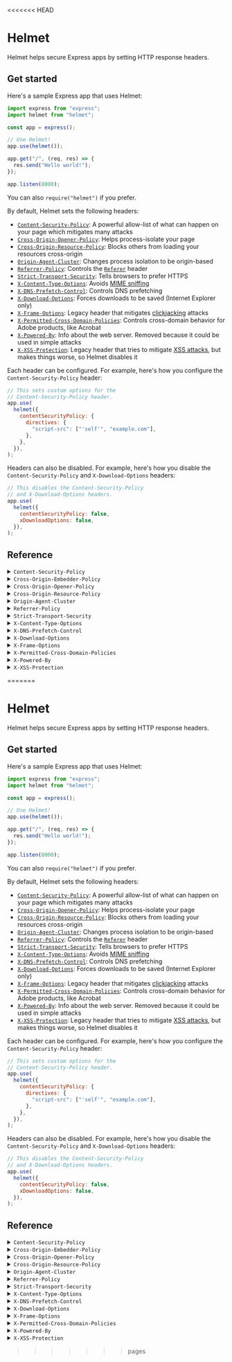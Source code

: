 <<<<<<< HEAD
# Helmet

Helmet helps secure Express apps by setting HTTP response headers.

## Get started

Here's a sample Express app that uses Helmet:

```javascript
import express from "express";
import helmet from "helmet";

const app = express();

// Use Helmet!
app.use(helmet());

app.get("/", (req, res) => {
  res.send("Hello world!");
});

app.listen(8000);
```

You can also `require("helmet")` if you prefer.

By default, Helmet sets the following headers:

- [`Content-Security-Policy`](#content-security-policy): A powerful allow-list of what can happen on your page which mitigates many attacks
- [`Cross-Origin-Opener-Policy`](#cross-origin-opener-policy): Helps process-isolate your page
- [`Cross-Origin-Resource-Policy`](#cross-origin-resource-policy): Blocks others from loading your resources cross-origin
- [`Origin-Agent-Cluster`](#origin-agent-cluster): Changes process isolation to be origin-based
- [`Referrer-Policy`](#referrer-policy): Controls the [`Referer`][Referer] header
- [`Strict-Transport-Security`](#strict-transport-security): Tells browsers to prefer HTTPS
- [`X-Content-Type-Options`](#x-content-type-options): Avoids [MIME sniffing]
- [`X-DNS-Prefetch-Control`](#x-dns-prefetch-control): Controls DNS prefetching
- [`X-Download-Options`](#x-download-options): Forces downloads to be saved (Internet Explorer only)
- [`X-Frame-Options`](#x-frame-options): Legacy header that mitigates [clickjacking] attacks
- [`X-Permitted-Cross-Domain-Policies`](#x-permitted-cross-domain-policies): Controls cross-domain behavior for Adobe products, like Acrobat
- [`X-Powered-By`](#x-powered-by): Info about the web server. Removed because it could be used in simple attacks
- [`X-XSS-Protection`](#x-xss-protection): Legacy header that tries to mitigate [XSS attacks][XSS], but makes things worse, so Helmet disables it

Each header can be configured. For example, here's how you configure the `Content-Security-Policy` header:

```js
// This sets custom options for the
// Content-Security-Policy header.
app.use(
  helmet({
    contentSecurityPolicy: {
      directives: {
        "script-src": ["'self'", "example.com"],
      },
    },
  }),
);
```

Headers can also be disabled. For example, here's how you disable the `Content-Security-Policy` and `X-Download-Options` headers:

```js
// This disables the Content-Security-Policy
// and X-Download-Options headers.
app.use(
  helmet({
    contentSecurityPolicy: false,
    xDownloadOptions: false,
  }),
);
```

## Reference

<details id="content-security-policy">
<summary><code>Content-Security-Policy</code></summary>

Default:

```http
Content-Security-Policy: default-src 'self';base-uri 'self';font-src 'self' https: data:;form-action 'self';frame-ancestors 'self';img-src 'self' data:;object-src 'none';script-src 'self';script-src-attr 'none';style-src 'self' https: 'unsafe-inline';upgrade-insecure-requests
```

The `Content-Security-Policy` header mitigates a large number of attacks, such as [cross-site scripting][XSS]. See [MDN's introductory article on Content Security Policy](https://developer.mozilla.org/en-US/docs/Web/HTTP/CSP).

This header is powerful but likely requires some configuration.

To configure this header, pass an object with a nested `directives` object. Each key is a directive name in camel case (such as `defaultSrc`) or kebab case (such as `default-src`). Each value is an array (or other iterable) of strings or functions for that directive. If a function appears in the array, it will be called with the request and response objects.

```javascript
// Sets all of the defaults, but overrides `script-src`
// and disables the default `style-src`.
app.use(
  helmet({
    contentSecurityPolicy: {
      directives: {
        "script-src": ["'self'", "example.com"],
        "style-src": null,
      },
    },
  }),
);
```

```js
// Sets the `script-src` directive to
// "'self' 'nonce-e33ccde670f149c1789b1e1e113b0916'"
// (or similar)
app.use((req, res, next) => {
  res.locals.cspNonce = crypto.randomBytes(16).toString("hex");
  next();
});
app.use(
  helmet({
    contentSecurityPolicy: {
      directives: {
        scriptSrc: ["'self'", (req, res) => `'nonce-${res.locals.cspNonce}'`],
      },
    },
  }),
);
```

These directives are merged into a default policy, which you can disable by setting `useDefaults` to `false`.

```javascript
// Sets "Content-Security-Policy: default-src 'self';
// script-src 'self' example.com;object-src 'none';
// upgrade-insecure-requests"
app.use(
  helmet({
    contentSecurityPolicy: {
      useDefaults: false,
      directives: {
        defaultSrc: ["'self'"],
        scriptSrc: ["'self'", "example.com"],
        objectSrc: ["'none'"],
        upgradeInsecureRequests: [],
      },
    },
  }),
);
```

You can get the default directives object with `helmet.contentSecurityPolicy.getDefaultDirectives()`. Here is the default policy (whitespace added for readability):

```
default-src 'self';
base-uri 'self';
font-src 'self' https: data:;
form-action 'self';
frame-ancestors 'self';
img-src 'self' data:;
object-src 'none';
script-src 'self';
script-src-attr 'none';
style-src 'self' https: 'unsafe-inline';
upgrade-insecure-requests
```

The `default-src` directive can be explicitly disabled by setting its value to `helmet.contentSecurityPolicy.dangerouslyDisableDefaultSrc`, but this is not recommended.

You can set the [`Content-Security-Policy-Report-Only`](https://developer.mozilla.org/en-US/docs/Web/HTTP/Headers/Content-Security-Policy-Report-Only) instead.

```javascript
// Sets the Content-Security-Policy-Report-Only header
app.use(
  helmet({
    contentSecurityPolicy: {
      directives: {
        /* ... */
      },
      reportOnly: true,
    },
  }),
);
```

Helmet performs very little validation on your CSP. You should rely on CSP checkers like [CSP Evaluator](https://csp-evaluator.withgoogle.com/) instead.

To disable the `Content-Security-Policy` header:

```js
app.use(
  helmet({
    contentSecurityPolicy: false,
  }),
);
```

You can use this as standalone middleware with `app.use(helmet.contentSecurityPolicy())`.

</details>

<details id="cross-origin-embedder-policy">
<summary><code>Cross-Origin-Embedder-Policy</code></summary>

This header is not set by default.

The `Cross-Origin-Embedder-Policy` header helps control what resources can be loaded cross-origin. See [MDN's article on this header](https://developer.cdn.mozilla.net/en-US/docs/Web/HTTP/Headers/Cross-Origin-Embedder-Policy) for more.

```js
// Helmet does not set Cross-Origin-Embedder-Policy
// by default.
app.use(helmet());

// Sets "Cross-Origin-Embedder-Policy: require-corp"
app.use(helmet({ crossOriginEmbedderPolicy: true }));

// Sets "Cross-Origin-Embedder-Policy: credentialless"
app.use(helmet({ crossOriginEmbedderPolicy: { policy: "credentialless" } }));
```

You can use this as standalone middleware with `app.use(helmet.crossOriginEmbedderPolicy())`.

</details>

<details id="cross-origin-opener-policy">
<summary><code>Cross-Origin-Opener-Policy</code></summary>

Default:

```http
Cross-Origin-Opener-Policy: same-origin
```

The `Cross-Origin-Opener-Policy` header helps process-isolate your page. For more, see [MDN's article on this header](https://developer.mozilla.org/en-US/docs/Web/HTTP/Headers/Cross-Origin-Opener-Policy).

```js
// Sets "Cross-Origin-Opener-Policy: same-origin"
app.use(helmet());

// Sets "Cross-Origin-Opener-Policy: same-origin-allow-popups"
app.use(
  helmet({
    crossOriginOpenerPolicy: { policy: "same-origin-allow-popups" },
  }),
);
```

To disable the `Cross-Origin-Opener-Policy` header:

```js
app.use(
  helmet({
    crossOriginOpenerPolicy: false,
  }),
);
```

You can use this as standalone middleware with `app.use(helmet.crossOriginOpenerPolicy())`.

</details>

<details id="cross-origin-resource-policy">
<summary><code>Cross-Origin-Resource-Policy</code></summary>

Default:

```http
Cross-Origin-Resource-Policy: same-origin
```

The `Cross-Origin-Resource-Policy` header blocks others from loading your resources cross-origin in some cases. For more, see ["Consider deploying Cross-Origin Resource Policy](https://resourcepolicy.fyi/) and [MDN's article on this header](https://developer.mozilla.org/en-US/docs/Web/HTTP/Headers/Cross-Origin-Resource-Policy).

```js
// Sets "Cross-Origin-Resource-Policy: same-origin"
app.use(helmet());

// Sets "Cross-Origin-Resource-Policy: same-site"
app.use(helmet({ crossOriginResourcePolicy: { policy: "same-site" } }));
```

To disable the `Cross-Origin-Resource-Policy` header:

```js
app.use(
  helmet({
    crossOriginResourcePolicy: false,
  }),
);
```

You can use this as standalone middleware with `app.use(helmet.crossOriginResourcePolicy())`.

</details>

<details id="origin-agent-cluster">
<summary><code>Origin-Agent-Cluster</code></summary>

Default:

```http
Origin-Agent-Cluster: ?1
```

The `Origin-Agent-Cluster` header provides a mechanism to allow web applications to isolate their origins from other processes. Read more about it [in the spec](https://whatpr.org/html/6214/origin.html#origin-keyed-agent-clusters).

This header takes no options and is set by default.

```js
// Sets "Origin-Agent-Cluster: ?1"
app.use(helmet());
```

To disable the `Origin-Agent-Cluster` header:

```js
app.use(
  helmet({
    originAgentCluster: false,
  }),
);
```

You can use this as standalone middleware with `app.use(helmet.originAgentCluster())`.

</details>

<details id="referrer-policy">
<summary><code>Referrer-Policy</code></summary>

Default:

```http
Referrer-Policy: no-referrer
```

The `Referrer-Policy` header which controls what information is set in [the `Referer` request header][Referer]. See ["Referer header: privacy and security concerns"](https://developer.mozilla.org/en-US/docs/Web/Security/Referer_header:_privacy_and_security_concerns) and [the header's documentation](https://developer.mozilla.org/en-US/docs/Web/HTTP/Headers/Referrer-Policy) on MDN for more.

```js
// Sets "Referrer-Policy: no-referrer"
app.use(helmet());
```

`policy` is a string or array of strings representing the policy. If passed as an array, it will be joined with commas, which is useful when setting [a fallback policy](https://developer.mozilla.org/en-US/docs/Web/HTTP/Headers/Referrer-Policy#Specifying_a_fallback_policy). It defaults to `no-referrer`.

```js
// Sets "Referrer-Policy: no-referrer"
app.use(
  helmet({
    referrerPolicy: {
      policy: "no-referrer",
    },
  }),
);

// Sets "Referrer-Policy: origin,unsafe-url"
app.use(
  helmet({
    referrerPolicy: {
      policy: ["origin", "unsafe-url"],
    },
  }),
);
```

To disable the `Referrer-Policy` header:

```js
app.use(
  helmet({
    referrerPolicy: false,
  }),
);
```

You can use this as standalone middleware with `app.use(helmet.referrerPolicy())`.

</details>

<details id="strict-transport-security">
<summary><code>Strict-Transport-Security</code></summary>

Default:

```http
Strict-Transport-Security: max-age=15552000; includeSubDomains
```

The `Strict-Transport-Security` header tells browsers to prefer HTTPS instead of insecure HTTP. See [the documentation on MDN](https://developer.mozilla.org/en-US/docs/Web/HTTP/Headers/Strict-Transport-Security) for more.

```js
// Sets "Strict-Transport-Security: max-age=15552000; includeSubDomains"
app.use(helmet());
```

`maxAge` is the number of seconds browsers should remember to prefer HTTPS. If passed a non-integer, the value is rounded down. It defaults to `15552000`, which is 180 days.

`includeSubDomains` is a boolean which dictates whether to include the `includeSubDomains` directive, which makes this policy extend to subdomains. It defaults to `true`.

`preload` is a boolean. If true, it adds the `preload` directive, expressing intent to add your HSTS policy to browsers. See [the "Preloading Strict Transport Security" section on MDN](https://developer.mozilla.org/en-US/docs/Web/HTTP/Headers/Strict-Transport-Security#Preloading_Strict_Transport_Security) for more. It defaults to `false`.

```js
// Sets "Strict-Transport-Security: max-age=123456; includeSubDomains"
app.use(
  helmet({
    strictTransportSecurity: {
      maxAge: 123456,
    },
  }),
);

// Sets "Strict-Transport-Security: max-age=123456"
app.use(
  helmet({
    strictTransportSecurity: {
      maxAge: 123456,
      includeSubDomains: false,
    },
  }),
);

// Sets "Strict-Transport-Security: max-age=123456; includeSubDomains; preload"
app.use(
  helmet({
    strictTransportSecurity: {
      maxAge: 63072000,
      preload: true,
    },
  }),
);
```

To disable the `Strict-Transport-Security` header:

```js
app.use(
  helmet({
    strictTransportSecurity: false,
  }),
);
```

You can use this as standalone middleware with `app.use(helmet.strictTransportSecurity())`.

</details>

<details id="x-content-type-options">
<summary><code>X-Content-Type-Options</code></summary>

Default:

```http
X-Content-Type-Options: nosniff
```

The `X-Content-Type-Options` mitigates [MIME type sniffing](https://developer.mozilla.org/en-US/docs/Web/HTTP/Basics_of_HTTP/MIME_types#MIME_sniffing) which can cause security issues. See [documentation for this header on MDN](https://developer.mozilla.org/en-US/docs/Web/HTTP/Headers/X-Content-Type-Options) for more.

This header takes no options and is set by default.

```js
// Sets "X-Content-Type-Options: nosniff"
app.use(helmet());
```

To disable the `X-Content-Type-Options` header:

```js
app.use(
  helmet({
    xContentTypeOptions: false,
  }),
);
```

You can use this as standalone middleware with `app.use(helmet.xContentTypeOptions())`.

</details>

<details id="x-dns-prefetch-control">
<summary><code>X-DNS-Prefetch-Control</code></summary>

Default:

```http
X-DNS-Prefetch-Control: off
```

The `X-DNS-Prefetch-Control` header helps control DNS prefetching, which can improve user privacy at the expense of performance. See [documentation on MDN](https://developer.mozilla.org/en-US/docs/Web/HTTP/Headers/X-DNS-Prefetch-Control) for more.

```js
// Sets "X-DNS-Prefetch-Control: off"
app.use(helmet());
```

`allow` is a boolean dictating whether to enable DNS prefetching. It defaults to `false`.

Examples:

```js
// Sets "X-DNS-Prefetch-Control: off"
app.use(
  helmet({
    xDnsPrefetchControl: { allow: false },
  }),
);

// Sets "X-DNS-Prefetch-Control: on"
app.use(
  helmet({
    xDnsPrefetchControl: { allow: true },
  }),
);
```

To disable the `X-DNS-Prefetch-Control` header and use the browser's default value:

```js
app.use(
  helmet({
    xDnsPrefetchControl: false,
  }),
);
```

You can use this as standalone middleware with `app.use(helmet.xDnsPrefetchControl())`.

</details>

<details id="x-download-options">
<summary><code>X-Download-Options</code></summary>

Default:

```http
X-Download-Options: noopen
```

The `X-Download-Options` header is specific to Internet Explorer 8. It forces potentially-unsafe downloads to be saved, mitigating execution of HTML in your site's context. For more, see [this old post on MSDN](https://docs.microsoft.com/en-us/archive/blogs/ie/ie8-security-part-v-comprehensive-protection).

This header takes no options and is set by default.

```js
// Sets "X-Download-Options: noopen"
app.use(helmet());
```

To disable the `X-Download-Options` header:

```js
app.use(
  helmet({
    xDownloadOptions: false,
  }),
);
```

You can use this as standalone middleware with `app.use(helmet.xDownloadOptions())`.

</details>

<details id="x-frame-options">
<summary><code>X-Frame-Options</code></summary>

Default:

```http
X-Frame-Options: SAMEORIGIN
```

The legacy `X-Frame-Options` header to help you mitigate [clickjacking attacks](https://en.wikipedia.org/wiki/Clickjacking). This header is superseded by [the `frame-ancestors` Content Security Policy directive](https://developer.mozilla.org/en-US/docs/Web/HTTP/Headers/Content-Security-Policy/frame-ancestors) but is still useful on old browsers or if no CSP is used. For more, see [the documentation on MDN](https://developer.mozilla.org/en-US/docs/Web/HTTP/Headers/X-Frame-Options).

```js
// Sets "X-Frame-Options: SAMEORIGIN"
app.use(helmet());
```

`action` is a string that specifies which directive to use—either `DENY` or `SAMEORIGIN`. (A legacy directive, `ALLOW-FROM`, is not supported by Helmet. [Read more here.](https://github.com/helmetjs/helmet/wiki/How-to-use-X%E2%80%93Frame%E2%80%93Options's-%60ALLOW%E2%80%93FROM%60-directive)) It defaults to `SAMEORIGIN`.

Examples:

```js
// Sets "X-Frame-Options: DENY"
app.use(
  helmet({
    xFrameOptions: { action: "deny" },
  }),
);

// Sets "X-Frame-Options: SAMEORIGIN"
app.use(
  helmet({
    xFrameOptions: { action: "sameorigin" },
  }),
);
```

To disable the `X-Frame-Options` header:

```js
app.use(
  helmet({
    xFrameOptions: false,
  }),
);
```

You can use this as standalone middleware with `app.use(helmet.xFrameOptions())`.

</details>

<details id="x-permitted-cross-domain-policies">
<summary><code>X-Permitted-Cross-Domain-Policies</code></summary>

Default:

```http
X-Permitted-Cross-Domain-Policies: none
```

The `X-Permitted-Cross-Domain-Policies` header tells some clients (mostly Adobe products) your domain's policy for loading cross-domain content. See [the description on OWASP](https://owasp.org/www-project-secure-headers/) for more.

```js
// Sets "X-Permitted-Cross-Domain-Policies: none"
app.use(helmet());
```

`permittedPolicies` is a string that must be `"none"`, `"master-only"`, `"by-content-type"`, or `"all"`. It defaults to `"none"`.

Examples:

```js
// Sets "X-Permitted-Cross-Domain-Policies: none"
app.use(
  helmet({
    xPermittedCrossDomainPolicies: {
      permittedPolicies: "none",
    },
  }),
);

// Sets "X-Permitted-Cross-Domain-Policies: by-content-type"
app.use(
  helmet({
    xPermittedCrossDomainPolicies: {
      permittedPolicies: "by-content-type",
    },
  }),
);
```

To disable the `X-Permitted-Cross-Domain-Policies` header:

```js
app.use(
  helmet({
    xPermittedCrossDomainPolicies: false,
  }),
);
```

You can use this as standalone middleware with `app.use(helmet.xPermittedCrossDomainPolicies())`.

</details>

<details id="x-powered-by">
<summary><code>X-Powered-By</code></summary>

Default: the `X-Powered-By` header, if present, is removed.

Helmet removes the `X-Powered-By` header, which is set by default in Express and some other frameworks. Removing the header offers very limited security benefits (see [this discussion](https://github.com/expressjs/express/pull/2813#issuecomment-159270428)) and is mostly removed to save bandwidth, but may thwart simplistic attackers.

Note: [Express has a built-in way to disable the `X-Powered-By` header](https://stackoverflow.com/a/12484642/804100), which you may wish to use instead.

The removal of this header takes no options. The header is removed by default.

To disable this behavior:

```js
// Not required, but recommended for Express users:
app.disable("x-powered-by");

// Ask Helmet to ignore the X-Powered-By header.
app.use(
  helmet({
    xPoweredBy: false,
  }),
);
```

You can use this as standalone middleware with `app.use(helmet.xPoweredBy())`.

</details>

<details id="x-xss-protection">
<summary><code>X-XSS-Protection</code></summary>

Default:

```http
X-XSS-Protection: 0
```

Helmet disables browsers' buggy cross-site scripting filter by setting the legacy `X-XSS-Protection` header to `0`. See [discussion about disabling the header here](https://github.com/helmetjs/helmet/issues/230) and [documentation on MDN](https://developer.mozilla.org/en-US/docs/Web/HTTP/Headers/X-XSS-Protection).

This header takes no options and is set by default.

To disable the `X-XSS-Protection` header:

```js
// This is not recommended.
app.use(
  helmet({
    xXssProtection: false,
  }),
);
```

You can use this as standalone middleware with `app.use(helmet.xXssProtection())`.

</details>

[Referer]: https://developer.mozilla.org/en-US/docs/Web/HTTP/Headers/Referer
[MIME sniffing]: https://developer.mozilla.org/en-US/docs/Web/HTTP/Basics_of_HTTP/MIME_types#mime_sniffing
[Clickjacking]: https://en.wikipedia.org/wiki/Clickjacking
[XSS]: https://developer.mozilla.org/en-US/docs/Glossary/Cross-site_scripting
=======
# Helmet

Helmet helps secure Express apps by setting HTTP response headers.

## Get started

Here's a sample Express app that uses Helmet:

```javascript
import express from "express";
import helmet from "helmet";

const app = express();

// Use Helmet!
app.use(helmet());

app.get("/", (req, res) => {
  res.send("Hello world!");
});

app.listen(8000);
```

You can also `require("helmet")` if you prefer.

By default, Helmet sets the following headers:

- [`Content-Security-Policy`](#content-security-policy): A powerful allow-list of what can happen on your page which mitigates many attacks
- [`Cross-Origin-Opener-Policy`](#cross-origin-opener-policy): Helps process-isolate your page
- [`Cross-Origin-Resource-Policy`](#cross-origin-resource-policy): Blocks others from loading your resources cross-origin
- [`Origin-Agent-Cluster`](#origin-agent-cluster): Changes process isolation to be origin-based
- [`Referrer-Policy`](#referrer-policy): Controls the [`Referer`][Referer] header
- [`Strict-Transport-Security`](#strict-transport-security): Tells browsers to prefer HTTPS
- [`X-Content-Type-Options`](#x-content-type-options): Avoids [MIME sniffing]
- [`X-DNS-Prefetch-Control`](#x-dns-prefetch-control): Controls DNS prefetching
- [`X-Download-Options`](#x-download-options): Forces downloads to be saved (Internet Explorer only)
- [`X-Frame-Options`](#x-frame-options): Legacy header that mitigates [clickjacking] attacks
- [`X-Permitted-Cross-Domain-Policies`](#x-permitted-cross-domain-policies): Controls cross-domain behavior for Adobe products, like Acrobat
- [`X-Powered-By`](#x-powered-by): Info about the web server. Removed because it could be used in simple attacks
- [`X-XSS-Protection`](#x-xss-protection): Legacy header that tries to mitigate [XSS attacks][XSS], but makes things worse, so Helmet disables it

Each header can be configured. For example, here's how you configure the `Content-Security-Policy` header:

```js
// This sets custom options for the
// Content-Security-Policy header.
app.use(
  helmet({
    contentSecurityPolicy: {
      directives: {
        "script-src": ["'self'", "example.com"],
      },
    },
  }),
);
```

Headers can also be disabled. For example, here's how you disable the `Content-Security-Policy` and `X-Download-Options` headers:

```js
// This disables the Content-Security-Policy
// and X-Download-Options headers.
app.use(
  helmet({
    contentSecurityPolicy: false,
    xDownloadOptions: false,
  }),
);
```

## Reference

<details id="content-security-policy">
<summary><code>Content-Security-Policy</code></summary>

Default:

```http
Content-Security-Policy: default-src 'self';base-uri 'self';font-src 'self' https: data:;form-action 'self';frame-ancestors 'self';img-src 'self' data:;object-src 'none';script-src 'self';script-src-attr 'none';style-src 'self' https: 'unsafe-inline';upgrade-insecure-requests
```

The `Content-Security-Policy` header mitigates a large number of attacks, such as [cross-site scripting][XSS]. See [MDN's introductory article on Content Security Policy](https://developer.mozilla.org/en-US/docs/Web/HTTP/CSP).

This header is powerful but likely requires some configuration.

To configure this header, pass an object with a nested `directives` object. Each key is a directive name in camel case (such as `defaultSrc`) or kebab case (such as `default-src`). Each value is an array (or other iterable) of strings or functions for that directive. If a function appears in the array, it will be called with the request and response objects.

```javascript
// Sets all of the defaults, but overrides `script-src`
// and disables the default `style-src`.
app.use(
  helmet({
    contentSecurityPolicy: {
      directives: {
        "script-src": ["'self'", "example.com"],
        "style-src": null,
      },
    },
  }),
);
```

```js
// Sets the `script-src` directive to
// "'self' 'nonce-e33ccde670f149c1789b1e1e113b0916'"
// (or similar)
app.use((req, res, next) => {
  res.locals.cspNonce = crypto.randomBytes(16).toString("hex");
  next();
});
app.use(
  helmet({
    contentSecurityPolicy: {
      directives: {
        scriptSrc: ["'self'", (req, res) => `'nonce-${res.locals.cspNonce}'`],
      },
    },
  }),
);
```

These directives are merged into a default policy, which you can disable by setting `useDefaults` to `false`.

```javascript
// Sets "Content-Security-Policy: default-src 'self';
// script-src 'self' example.com;object-src 'none';
// upgrade-insecure-requests"
app.use(
  helmet({
    contentSecurityPolicy: {
      useDefaults: false,
      directives: {
        defaultSrc: ["'self'"],
        scriptSrc: ["'self'", "example.com"],
        objectSrc: ["'none'"],
        upgradeInsecureRequests: [],
      },
    },
  }),
);
```

You can get the default directives object with `helmet.contentSecurityPolicy.getDefaultDirectives()`. Here is the default policy (whitespace added for readability):

```
default-src 'self';
base-uri 'self';
font-src 'self' https: data:;
form-action 'self';
frame-ancestors 'self';
img-src 'self' data:;
object-src 'none';
script-src 'self';
script-src-attr 'none';
style-src 'self' https: 'unsafe-inline';
upgrade-insecure-requests
```

The `default-src` directive can be explicitly disabled by setting its value to `helmet.contentSecurityPolicy.dangerouslyDisableDefaultSrc`, but this is not recommended.

You can set the [`Content-Security-Policy-Report-Only`](https://developer.mozilla.org/en-US/docs/Web/HTTP/Headers/Content-Security-Policy-Report-Only) instead.

```javascript
// Sets the Content-Security-Policy-Report-Only header
app.use(
  helmet({
    contentSecurityPolicy: {
      directives: {
        /* ... */
      },
      reportOnly: true,
    },
  }),
);
```

Helmet performs very little validation on your CSP. You should rely on CSP checkers like [CSP Evaluator](https://csp-evaluator.withgoogle.com/) instead.

To disable the `Content-Security-Policy` header:

```js
app.use(
  helmet({
    contentSecurityPolicy: false,
  }),
);
```

You can use this as standalone middleware with `app.use(helmet.contentSecurityPolicy())`.

</details>

<details id="cross-origin-embedder-policy">
<summary><code>Cross-Origin-Embedder-Policy</code></summary>

This header is not set by default.

The `Cross-Origin-Embedder-Policy` header helps control what resources can be loaded cross-origin. See [MDN's article on this header](https://developer.cdn.mozilla.net/en-US/docs/Web/HTTP/Headers/Cross-Origin-Embedder-Policy) for more.

```js
// Helmet does not set Cross-Origin-Embedder-Policy
// by default.
app.use(helmet());

// Sets "Cross-Origin-Embedder-Policy: require-corp"
app.use(helmet({ crossOriginEmbedderPolicy: true }));

// Sets "Cross-Origin-Embedder-Policy: credentialless"
app.use(helmet({ crossOriginEmbedderPolicy: { policy: "credentialless" } }));
```

You can use this as standalone middleware with `app.use(helmet.crossOriginEmbedderPolicy())`.

</details>

<details id="cross-origin-opener-policy">
<summary><code>Cross-Origin-Opener-Policy</code></summary>

Default:

```http
Cross-Origin-Opener-Policy: same-origin
```

The `Cross-Origin-Opener-Policy` header helps process-isolate your page. For more, see [MDN's article on this header](https://developer.mozilla.org/en-US/docs/Web/HTTP/Headers/Cross-Origin-Opener-Policy).

```js
// Sets "Cross-Origin-Opener-Policy: same-origin"
app.use(helmet());

// Sets "Cross-Origin-Opener-Policy: same-origin-allow-popups"
app.use(
  helmet({
    crossOriginOpenerPolicy: { policy: "same-origin-allow-popups" },
  }),
);
```

To disable the `Cross-Origin-Opener-Policy` header:

```js
app.use(
  helmet({
    crossOriginOpenerPolicy: false,
  }),
);
```

You can use this as standalone middleware with `app.use(helmet.crossOriginOpenerPolicy())`.

</details>

<details id="cross-origin-resource-policy">
<summary><code>Cross-Origin-Resource-Policy</code></summary>

Default:

```http
Cross-Origin-Resource-Policy: same-origin
```

The `Cross-Origin-Resource-Policy` header blocks others from loading your resources cross-origin in some cases. For more, see ["Consider deploying Cross-Origin Resource Policy](https://resourcepolicy.fyi/) and [MDN's article on this header](https://developer.mozilla.org/en-US/docs/Web/HTTP/Headers/Cross-Origin-Resource-Policy).

```js
// Sets "Cross-Origin-Resource-Policy: same-origin"
app.use(helmet());

// Sets "Cross-Origin-Resource-Policy: same-site"
app.use(helmet({ crossOriginResourcePolicy: { policy: "same-site" } }));
```

To disable the `Cross-Origin-Resource-Policy` header:

```js
app.use(
  helmet({
    crossOriginResourcePolicy: false,
  }),
);
```

You can use this as standalone middleware with `app.use(helmet.crossOriginResourcePolicy())`.

</details>

<details id="origin-agent-cluster">
<summary><code>Origin-Agent-Cluster</code></summary>

Default:

```http
Origin-Agent-Cluster: ?1
```

The `Origin-Agent-Cluster` header provides a mechanism to allow web applications to isolate their origins from other processes. Read more about it [in the spec](https://whatpr.org/html/6214/origin.html#origin-keyed-agent-clusters).

This header takes no options and is set by default.

```js
// Sets "Origin-Agent-Cluster: ?1"
app.use(helmet());
```

To disable the `Origin-Agent-Cluster` header:

```js
app.use(
  helmet({
    originAgentCluster: false,
  }),
);
```

You can use this as standalone middleware with `app.use(helmet.originAgentCluster())`.

</details>

<details id="referrer-policy">
<summary><code>Referrer-Policy</code></summary>

Default:

```http
Referrer-Policy: no-referrer
```

The `Referrer-Policy` header which controls what information is set in [the `Referer` request header][Referer]. See ["Referer header: privacy and security concerns"](https://developer.mozilla.org/en-US/docs/Web/Security/Referer_header:_privacy_and_security_concerns) and [the header's documentation](https://developer.mozilla.org/en-US/docs/Web/HTTP/Headers/Referrer-Policy) on MDN for more.

```js
// Sets "Referrer-Policy: no-referrer"
app.use(helmet());
```

`policy` is a string or array of strings representing the policy. If passed as an array, it will be joined with commas, which is useful when setting [a fallback policy](https://developer.mozilla.org/en-US/docs/Web/HTTP/Headers/Referrer-Policy#Specifying_a_fallback_policy). It defaults to `no-referrer`.

```js
// Sets "Referrer-Policy: no-referrer"
app.use(
  helmet({
    referrerPolicy: {
      policy: "no-referrer",
    },
  }),
);

// Sets "Referrer-Policy: origin,unsafe-url"
app.use(
  helmet({
    referrerPolicy: {
      policy: ["origin", "unsafe-url"],
    },
  }),
);
```

To disable the `Referrer-Policy` header:

```js
app.use(
  helmet({
    referrerPolicy: false,
  }),
);
```

You can use this as standalone middleware with `app.use(helmet.referrerPolicy())`.

</details>

<details id="strict-transport-security">
<summary><code>Strict-Transport-Security</code></summary>

Default:

```http
Strict-Transport-Security: max-age=15552000; includeSubDomains
```

The `Strict-Transport-Security` header tells browsers to prefer HTTPS instead of insecure HTTP. See [the documentation on MDN](https://developer.mozilla.org/en-US/docs/Web/HTTP/Headers/Strict-Transport-Security) for more.

```js
// Sets "Strict-Transport-Security: max-age=15552000; includeSubDomains"
app.use(helmet());
```

`maxAge` is the number of seconds browsers should remember to prefer HTTPS. If passed a non-integer, the value is rounded down. It defaults to `15552000`, which is 180 days.

`includeSubDomains` is a boolean which dictates whether to include the `includeSubDomains` directive, which makes this policy extend to subdomains. It defaults to `true`.

`preload` is a boolean. If true, it adds the `preload` directive, expressing intent to add your HSTS policy to browsers. See [the "Preloading Strict Transport Security" section on MDN](https://developer.mozilla.org/en-US/docs/Web/HTTP/Headers/Strict-Transport-Security#Preloading_Strict_Transport_Security) for more. It defaults to `false`.

```js
// Sets "Strict-Transport-Security: max-age=123456; includeSubDomains"
app.use(
  helmet({
    strictTransportSecurity: {
      maxAge: 123456,
    },
  }),
);

// Sets "Strict-Transport-Security: max-age=123456"
app.use(
  helmet({
    strictTransportSecurity: {
      maxAge: 123456,
      includeSubDomains: false,
    },
  }),
);

// Sets "Strict-Transport-Security: max-age=123456; includeSubDomains; preload"
app.use(
  helmet({
    strictTransportSecurity: {
      maxAge: 63072000,
      preload: true,
    },
  }),
);
```

To disable the `Strict-Transport-Security` header:

```js
app.use(
  helmet({
    strictTransportSecurity: false,
  }),
);
```

You can use this as standalone middleware with `app.use(helmet.strictTransportSecurity())`.

</details>

<details id="x-content-type-options">
<summary><code>X-Content-Type-Options</code></summary>

Default:

```http
X-Content-Type-Options: nosniff
```

The `X-Content-Type-Options` mitigates [MIME type sniffing](https://developer.mozilla.org/en-US/docs/Web/HTTP/Basics_of_HTTP/MIME_types#MIME_sniffing) which can cause security issues. See [documentation for this header on MDN](https://developer.mozilla.org/en-US/docs/Web/HTTP/Headers/X-Content-Type-Options) for more.

This header takes no options and is set by default.

```js
// Sets "X-Content-Type-Options: nosniff"
app.use(helmet());
```

To disable the `X-Content-Type-Options` header:

```js
app.use(
  helmet({
    xContentTypeOptions: false,
  }),
);
```

You can use this as standalone middleware with `app.use(helmet.xContentTypeOptions())`.

</details>

<details id="x-dns-prefetch-control">
<summary><code>X-DNS-Prefetch-Control</code></summary>

Default:

```http
X-DNS-Prefetch-Control: off
```

The `X-DNS-Prefetch-Control` header helps control DNS prefetching, which can improve user privacy at the expense of performance. See [documentation on MDN](https://developer.mozilla.org/en-US/docs/Web/HTTP/Headers/X-DNS-Prefetch-Control) for more.

```js
// Sets "X-DNS-Prefetch-Control: off"
app.use(helmet());
```

`allow` is a boolean dictating whether to enable DNS prefetching. It defaults to `false`.

Examples:

```js
// Sets "X-DNS-Prefetch-Control: off"
app.use(
  helmet({
    xDnsPrefetchControl: { allow: false },
  }),
);

// Sets "X-DNS-Prefetch-Control: on"
app.use(
  helmet({
    xDnsPrefetchControl: { allow: true },
  }),
);
```

To disable the `X-DNS-Prefetch-Control` header and use the browser's default value:

```js
app.use(
  helmet({
    xDnsPrefetchControl: false,
  }),
);
```

You can use this as standalone middleware with `app.use(helmet.xDnsPrefetchControl())`.

</details>

<details id="x-download-options">
<summary><code>X-Download-Options</code></summary>

Default:

```http
X-Download-Options: noopen
```

The `X-Download-Options` header is specific to Internet Explorer 8. It forces potentially-unsafe downloads to be saved, mitigating execution of HTML in your site's context. For more, see [this old post on MSDN](https://docs.microsoft.com/en-us/archive/blogs/ie/ie8-security-part-v-comprehensive-protection).

This header takes no options and is set by default.

```js
// Sets "X-Download-Options: noopen"
app.use(helmet());
```

To disable the `X-Download-Options` header:

```js
app.use(
  helmet({
    xDownloadOptions: false,
  }),
);
```

You can use this as standalone middleware with `app.use(helmet.xDownloadOptions())`.

</details>

<details id="x-frame-options">
<summary><code>X-Frame-Options</code></summary>

Default:

```http
X-Frame-Options: SAMEORIGIN
```

The legacy `X-Frame-Options` header to help you mitigate [clickjacking attacks](https://en.wikipedia.org/wiki/Clickjacking). This header is superseded by [the `frame-ancestors` Content Security Policy directive](https://developer.mozilla.org/en-US/docs/Web/HTTP/Headers/Content-Security-Policy/frame-ancestors) but is still useful on old browsers or if no CSP is used. For more, see [the documentation on MDN](https://developer.mozilla.org/en-US/docs/Web/HTTP/Headers/X-Frame-Options).

```js
// Sets "X-Frame-Options: SAMEORIGIN"
app.use(helmet());
```

`action` is a string that specifies which directive to use—either `DENY` or `SAMEORIGIN`. (A legacy directive, `ALLOW-FROM`, is not supported by Helmet. [Read more here.](https://github.com/helmetjs/helmet/wiki/How-to-use-X%E2%80%93Frame%E2%80%93Options's-%60ALLOW%E2%80%93FROM%60-directive)) It defaults to `SAMEORIGIN`.

Examples:

```js
// Sets "X-Frame-Options: DENY"
app.use(
  helmet({
    xFrameOptions: { action: "deny" },
  }),
);

// Sets "X-Frame-Options: SAMEORIGIN"
app.use(
  helmet({
    xFrameOptions: { action: "sameorigin" },
  }),
);
```

To disable the `X-Frame-Options` header:

```js
app.use(
  helmet({
    xFrameOptions: false,
  }),
);
```

You can use this as standalone middleware with `app.use(helmet.xFrameOptions())`.

</details>

<details id="x-permitted-cross-domain-policies">
<summary><code>X-Permitted-Cross-Domain-Policies</code></summary>

Default:

```http
X-Permitted-Cross-Domain-Policies: none
```

The `X-Permitted-Cross-Domain-Policies` header tells some clients (mostly Adobe products) your domain's policy for loading cross-domain content. See [the description on OWASP](https://owasp.org/www-project-secure-headers/) for more.

```js
// Sets "X-Permitted-Cross-Domain-Policies: none"
app.use(helmet());
```

`permittedPolicies` is a string that must be `"none"`, `"master-only"`, `"by-content-type"`, or `"all"`. It defaults to `"none"`.

Examples:

```js
// Sets "X-Permitted-Cross-Domain-Policies: none"
app.use(
  helmet({
    xPermittedCrossDomainPolicies: {
      permittedPolicies: "none",
    },
  }),
);

// Sets "X-Permitted-Cross-Domain-Policies: by-content-type"
app.use(
  helmet({
    xPermittedCrossDomainPolicies: {
      permittedPolicies: "by-content-type",
    },
  }),
);
```

To disable the `X-Permitted-Cross-Domain-Policies` header:

```js
app.use(
  helmet({
    xPermittedCrossDomainPolicies: false,
  }),
);
```

You can use this as standalone middleware with `app.use(helmet.xPermittedCrossDomainPolicies())`.

</details>

<details id="x-powered-by">
<summary><code>X-Powered-By</code></summary>

Default: the `X-Powered-By` header, if present, is removed.

Helmet removes the `X-Powered-By` header, which is set by default in Express and some other frameworks. Removing the header offers very limited security benefits (see [this discussion](https://github.com/expressjs/express/pull/2813#issuecomment-159270428)) and is mostly removed to save bandwidth, but may thwart simplistic attackers.

Note: [Express has a built-in way to disable the `X-Powered-By` header](https://stackoverflow.com/a/12484642/804100), which you may wish to use instead.

The removal of this header takes no options. The header is removed by default.

To disable this behavior:

```js
// Not required, but recommended for Express users:
app.disable("x-powered-by");

// Ask Helmet to ignore the X-Powered-By header.
app.use(
  helmet({
    xPoweredBy: false,
  }),
);
```

You can use this as standalone middleware with `app.use(helmet.xPoweredBy())`.

</details>

<details id="x-xss-protection">
<summary><code>X-XSS-Protection</code></summary>

Default:

```http
X-XSS-Protection: 0
```

Helmet disables browsers' buggy cross-site scripting filter by setting the legacy `X-XSS-Protection` header to `0`. See [discussion about disabling the header here](https://github.com/helmetjs/helmet/issues/230) and [documentation on MDN](https://developer.mozilla.org/en-US/docs/Web/HTTP/Headers/X-XSS-Protection).

This header takes no options and is set by default.

To disable the `X-XSS-Protection` header:

```js
// This is not recommended.
app.use(
  helmet({
    xXssProtection: false,
  }),
);
```

You can use this as standalone middleware with `app.use(helmet.xXssProtection())`.

</details>

[Referer]: https://developer.mozilla.org/en-US/docs/Web/HTTP/Headers/Referer
[MIME sniffing]: https://developer.mozilla.org/en-US/docs/Web/HTTP/Basics_of_HTTP/MIME_types#mime_sniffing
[Clickjacking]: https://en.wikipedia.org/wiki/Clickjacking
[XSS]: https://developer.mozilla.org/en-US/docs/Glossary/Cross-site_scripting
>>>>>>> pages
